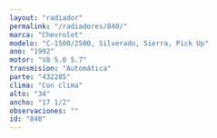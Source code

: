 ```yaml
---
layout: "radiador"
permalink: "/radiadores/840/"
marca: "Chevrolet"
modelo: "C-1500/2500, Silverado, Sierra, Pick Up"
ano: "1992"
motor: "V8 5.0 5.7"
transmision: "Automática"
parte: "432285"
clima: "Con clima"
alto: "34"
ancho: "17 1/2"
observaciones: ""
id: "840"
---
```


